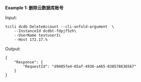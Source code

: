**Example 1: 删除云数据库账号**



Input: 

```
tccli dcdb DeleteAccount --cli-unfold-argument  \
    --InstanceId dcdbt-fdpjf5zh\
    --UserName testuser1\
    --Host 172.17.%
```

Output: 
```
{
    "Response": {
        "RequestId": "d9405fe4-65af-4936-a465-038578636567"
    }
}
```

